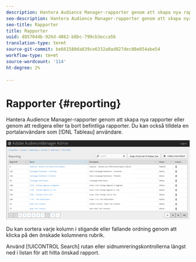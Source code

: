 ```yaml
---
description: Hantera Audience Manager-rapporter genom att skapa nya rapporter eller genom att redigera eller ta bort befintliga rapporter. Du kan också tilldela en portalanvändare som Tablet-användare.
seo-description: Hantera Audience Manager-rapporter genom att skapa nya rapporter eller genom att redigera eller ta bort befintliga rapporter. Du kan också tilldela en portalanvändare som Tablet-användare.
seo-title: Rapporter
title: Rapporter
uuid: d857044b-926d-4862-b8bc-799cb3ecca56
translation-type: tm+mt
source-git-commit: be661580da839ce6332a0ad827dec08e854abe54
workflow-type: tm+mt
source-wordcount: '114'
ht-degree: 2%

---
```



# Rapporter {#reporting}

Hantera Audience Manager-rapporter genom att skapa nya rapporter eller genom att redigera eller ta bort befintliga rapporter. Du kan också tilldela en portalanvändare som [!DNL Tableau] användare.

<!-- c_reporting.xml -->

![](assets/reporting.png)

Du kan sortera varje kolumn i stigande eller fallande ordning genom att klicka på den önskade kolumnens rubrik.

Använd [!UICONTROL Search] rutan eller sidnumreringskontrollerna längst ned i listan för att hitta önskad rapport.
